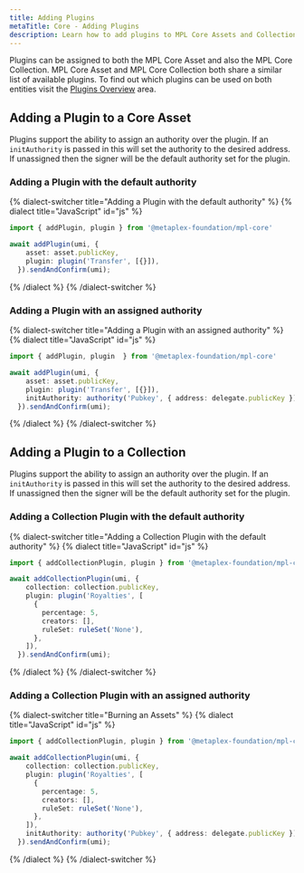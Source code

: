 ```yaml
---
title: Adding Plugins
metaTitle: Core - Adding Plugins
description: Learn how to add plugins to MPL Core Assets and Collections
---
```


Plugins can be assigned to both the MPL Core Asset and also the MPL Core Collection. MPL
Core Asset and MPL Core Collection both share a similar list of available plugins. To find out which plugins can be used on both entities visit the [Plugins Overview](/core/plugins/overview) area.

## Adding a Plugin to a Core Asset

Plugins support the ability to assign an authority over the plugin. If an `initAuthority` is passed in this will set the authority to the desired address. If unassigned then the signer will be the default authority set for the plugin.

### Adding a Plugin with the default authority

{% dialect-switcher title="Adding a Plugin with the default authority" %}
{% dialect title="JavaScript" id="js" %}

```ts
import { addPlugin, plugin } from '@metaplex-foundation/mpl-core'

await addPlugin(umi, {
    asset: asset.publicKey,
    plugin: plugin('Transfer', [{}]),
  }).sendAndConfirm(umi);
```

{% /dialect %}
{% /dialect-switcher %}

### Adding a Plugin with an assigned authority

{% dialect-switcher title="Adding a Plugin with an assigned authority" %}
{% dialect title="JavaScript" id="js" %}

```ts
import { addPlugin, plugin  } from '@metaplex-foundation/mpl-core'

await addPlugin(umi, {
    asset: asset.publicKey,
    plugin: plugin('Transfer', [{}]),
    initAuthority: authority('Pubkey', { address: delegate.publicKey }),
  }).sendAndConfirm(umi);
```

{% /dialect %}
{% /dialect-switcher %}

## Adding a Plugin to a Collection

Plugins support the ability to assign an authority over the plugin. If an `initAuthority` is passed in this will set the authority to the desired address. If unassigned then the signer will be the default authority set for the plugin.

### Adding a Collection Plugin with the default authority

{% dialect-switcher title="Adding a Collection Plugin with the default authority" %}
{% dialect title="JavaScript" id="js" %}

```ts
import { addCollectionPlugin, plugin } from '@metaplex-foundation/mpl-core'

await addCollectionPlugin(umi, {
    collection: collection.publicKey,
    plugin: plugin('Royalties', [
      {
        percentage: 5,
        creators: [],
        ruleSet: ruleSet('None'),
      },
    ]),
  }).sendAndConfirm(umi);
```

{% /dialect %}
{% /dialect-switcher %}

### Adding a Collection Plugin with an assigned authority

{% dialect-switcher title="Burning an Assets" %}
{% dialect title="JavaScript" id="js" %}

```ts
import { addCollectionPlugin, plugin } from '@metaplex-foundation/mpl-core'

await addCollectionPlugin(umi, {
    collection: collection.publicKey,
    plugin: plugin('Royalties', [
      {
        percentage: 5,
        creators: [],
        ruleSet: ruleSet('None'),
      },
    ]),
    initAuthority: authority('Pubkey', { address: delegate.publicKey }),
  }).sendAndConfirm(umi);
```

{% /dialect %}
{% /dialect-switcher %}